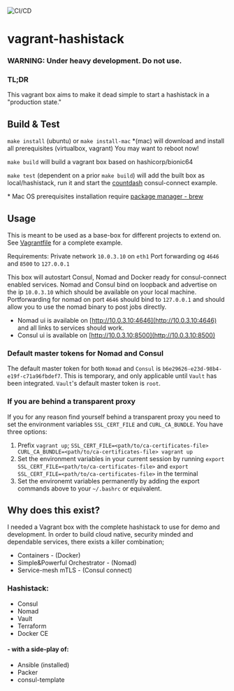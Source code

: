 ![CI/CD](https://github.com/fredrikhgrelland/vagrant-hashistack/workflows/CI/CD/badge.svg)
# vagrant-hashistack
### WARNING: Under heavy development. Do not use.
### TL;DR
This vagrant box aims to make it dead simple to start a hashistack in a "production state."

## Build & Test
`make install` (ubuntu) or `make install-mac` *(mac) will download and install all prerequisites (virtualbox, vagrant) You may want to reboot now!

`make build` will build a vagrant box based on hashicorp/bionic64 

`make test` (dependent on a prior `make build`) will add the built box as local/hashistack, run it and start the [countdash](https://www.nomadproject.io/docs/integrations/consul-connect/) consul-connect example.

\* Mac OS prerequisites installation require [package manager - brew](https://brew.sh/)   
## Usage
This is meant to be used as a base-box for different projects to extend on. See [Vagrantfile](./Vagrantfile) for a complete example.

Requirements:
Private network `10.0.3.10` on `eth1`
Port forwarding og `4646` and `8500` to `127.0.0.1`

This box will autostart Consul, Nomad and Docker ready for consul-connect enabled services.
Nomad and Consul bind on loopback and advertise on the ip `10.0.3.10` which should be available on your local machine.
Portforwarding for nomad on port `4646` should bind to `127.0.0.1` and should allow you to use the nomad binary to post jobs directly.
- Nomad ui is available on [http://10.0.3.10:4646](http://10.0.3.10:4646) and all links to services should work.
- Consul ui is available on [http://10.0.3.10:8500](http://10.0.3.10:8500)

### Default master tokens for Nomad and Consul
The default master token for both `Nomad` and `Consul` is `b6e29626-e23d-98b4-e19f-c71a96fbdef7`. This is temporary, and only applicable until `Vault` has been integrated. `Vault`'s default master token is `root`.

### If you are behind a transparent proxy
If you for any reason find yourself behind a transparent proxy you need to set the environment variables `SSL_CERT_FILE` and `CURL_CA_BUNDLE`. You have three options:
1. Prefix `vagrant up`; `SSL_CERT_FILE=<path/to/ca-certificates-file> CURL_CA_BUNDLE=<path/to/ca-certificates-file> vagrant up` 
2. Set the environment variables in your current session by running `export SSL_CERT_FILE=<path/to/ca-certificates-file>` and `export SSL_CERT_FILE=<path/to/ca-certificates-file>` in the terminal
3. Set the environemt variables permanently by adding the export commands above to your `~/.bashrc` or equivalent.

## Why does this exist?
I needed a Vagrant box with the complete hashistack to use for demo and development.
In order to build cloud native, security minded and dependable services, there exists a killer combination;
 - Containers - (Docker)
 - Simple&Powerful Orchestrator - (Nomad)
 - Service-mesh mTLS - (Consul connect)

### Hashistack:
 - Consul
 - Nomad
 - Vault
 - Terraform
 - Docker CE
 
#### - with a side-play of:
 - Ansible (installed)
 - Packer
 - consul-template
